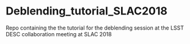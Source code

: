 # Deblending_tutorial_SLAC2018
Repo containing the the tutorial for the deblending session at the LSST DESC collaboration meeting at SLAC 2018
